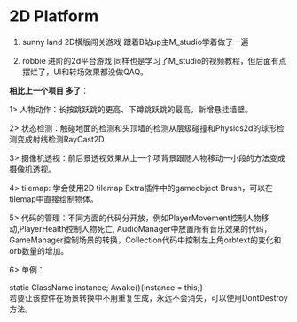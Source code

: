 # 2D Platform
1. sunny land 2D横版闯关游戏 跟着B站up主M_studio学着做了一遍  

2. robbie 进阶的2d平台游戏 同样也是学习了M_studio的视频教程，但后面有点摆烂了，UI和转场效果都没做QAQ。  

**相比上一个项目 多了**：  

 1> 人物动作：长按跳跃跳的更高、下蹲跳跃跳的最高，新增悬挂墙壁。  
 
 2> 状态检测：触碰地面的检测和头顶墙的检测从层级碰撞和Physics2d的球形检测变成射线检测RayCast2D  
 
 3> 摄像机透视：前后景透视效果从上一个项背景跟随人物移动一小段的方法变成摄像机透视。  
 
 4> tilemap: 学会使用2D tilemap Extra插件中的gameobject Brush，可以在tilemap中直接绘制物体。  
 
 5> 代码的管理：不同方面的代码分开放，例如PlayerMovement控制人物移动,PlayerHealth控制人物死亡, AudioManager中放置所有音乐效果的代码，GameManager控制场景的转换，Collection代码中控制左上角orbtext的变化和orb数量的增加。  
 
 6> 单例：  
 
 static ClassName instance;  Awake(){instance = this;}    
 若要让该控件在场景转换中不用重复生成，永远不会消失，可以使用DontDestroy方法。  
    
 

